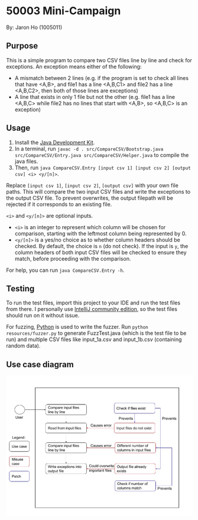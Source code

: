 # 50003 Mini-Campaign
By: Jaron Ho (1005011)

## Purpose
This is a simple program to compare two CSV files line by line and check for exceptions. An exception means either of the following:

- A mismatch between 2 lines (e.g. if the program is set to check all lines that have <A,B>, and file1 has a line <A,B,C1> and file2 has a line <A,B,C2>, then both of those lines are exceptions)
- A line that exists in only 1 file but not the other (e.g. file1 has a line <A,B,C> while file2 has no lines that start with <A,B>, so <A,B,C> is an exception)

## Usage
1. Install the [Java Development Kit](https://www.oracle.com/java/technologies/downloads/).
2. In a terminal, run `javac -d . src/CompareCSV/Bootstrap.java src/CompareCSV/Entry.java src/CompareCSV/Helper.java` to compile the java files.
3. Then, run `java CompareCSV.Entry [input csv 1] [input csv 2] [output csv] <i> <y/[n]>`.

Replace `[input csv 1]`, `[input csv 2]`, `[output csv]` with your own file paths. This will compare the two input CSV files and write the exceptions to the output CSV file. To prevent overwrites, the output filepath will be rejected if it corresponds to an existing file.

`<i>` and `<y/[n]>` are optional inputs.
- `<i>` is an integer to represent which column will be chosen for comparison, starting with the leftmost column being represented by 0.
- `<y/[n]>` is a yes/no choice as to whether column headers should be checked. By default, the choice is `n` (do not check). If the input is `y`, the column headers of both input CSV files will be checked to ensure they match, before proceeding with the comparison.

For help, you can run `java CompareCSV.Entry -h`.

## Testing
To run the test files, import this project to your IDE and run the test files from there. I personally use [IntelliJ community edition](https://www.jetbrains.com/idea/download/), so the test files should run on it without issue.

For fuzzing, [Python](https://www.python.org/downloads/) is used to write the fuzzer. Run `python resources/fuzzer.py` to generate FuzzTest.java (which is the test file to be run) and multiple CSV files like input_1a.csv and input_1b.csv (containing random data).

## Use case diagram
![Use case diagram](use_case_diagram.jpg)
